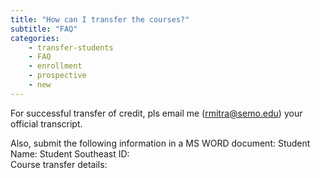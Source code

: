 ```yaml
---
title: "How can I transfer the courses?"
subtitle: "FAQ"
categories:
    - transfer-students
    - FAQ
    - enrollment
    - prospective
    - new
---
```

For successful transfer of credit, pls email me (rmitra@semo.edu) your official transcript. 

Also, submit the following information in a MS WORD document:
Student Name: 
Student Southeast ID:  
Course transfer details: